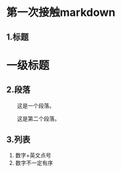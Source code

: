 # 第一次接触markdown
## 1.标题
# 一级标题
## 2.段落
 
 &emsp;&emsp;这是一个段落。
 
 &emsp;&emsp;这是第二个段落。
 ## 3.列表
 1. 数字+英文点号
 2. 数字不一定有序
 
